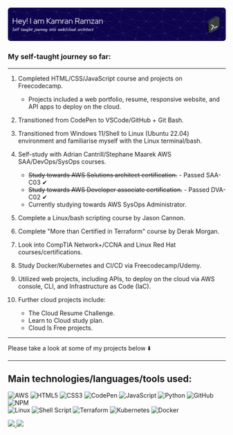 ![Header](./github-header-image.png)

### My self-taught journey so far:  
---

1. Completed HTML/CSS/JavaScript course and projects on Freecodecamp.
   - Projects included a web portfolio, resume, responsive website, and API apps to deploy on the cloud.

2. Transitioned from CodePen to VSCode/GitHub + Git Bash.

3. Transitioned from Windows 11/Shell to Linux (Ubuntu 22.04) environment and familiarise myself with the Linux terminal/bash.

4. Self-study with Adrian Cantrill/Stephane Maarek AWS SAA/DevOps/SysOps courses.
   - ~~Study towards AWS Solutions architect certification.~~ - Passed SAA-C03 &#10004;
   - ~~Study towards AWS Developer associate certification.~~ - Passed DVA-C02 &#10004;
   - Currently studying towards AWS SysOps Administrator.

5. Complete a Linux/bash scripting course by Jason Cannon.

6. Complete "More than Certified in Terraform" course by Derak Morgan.

7. Look into CompTIA Network+/CCNA and Linux Red Hat courses/certifications.

8. Study Docker/Kubernetes and CI/CD via Freecodecamp/Udemy.

9. Utilized web projects, including APIs, to deploy on the cloud via AWS console, CLI, and Infrastructure as Code (IaC).

10. Further cloud projects include:
    - The Cloud Resume Challenge.
    - Learn to Cloud study plan.
    - Cloud Is Free projects.
---


Please take a look at some of my projects below :arrow_down:

---

## Main technologies/languages/tools used:

![AWS](https://img.shields.io/badge/AWS-%23FF9900.svg?style=for-the-badge&logo=amazon-aws&logoColor=white)
![HTML5](https://img.shields.io/badge/html5-%23E34F26.svg?style=for-the-badge&logo=html5&logoColor=white)
![CSS3](https://img.shields.io/badge/css3-%231572B6.svg?style=for-the-badge&logo=css3&logoColor=white)
![CodePen](https://img.shields.io/badge/Codepen-000000?style=for-the-badge&logo=codepen&logoColor=white)
![JavaScript](https://img.shields.io/badge/javascript-%23323330.svg?style=for-the-badge&logo=javascript&logoColor=%23F7DF1E)
![Python](https://img.shields.io/badge/python-3670A0?style=for-the-badge&logo=python&logoColor=ffdd54)
![GitHub](https://img.shields.io/badge/github-%23121011.svg?style=for-the-badge&logo=github&logoColor=white)
![NPM](https://img.shields.io/badge/NPM-%23CB3837.svg?style=for-the-badge&logo=npm&logoColor=white)  
![Linux](https://img.shields.io/badge/Linux-FCC624?style=for-the-badge&logo=linux&logoColor=black)
![Shell Script](https://img.shields.io/badge/shell_script-%23121011.svg?style=for-the-badge&logo=gnu-bash&logoColor=white)
![Terraform](https://img.shields.io/badge/terraform-%235835CC.svg?style=for-the-badge&logo=terraform&logoColor=white)
![Kubernetes](https://img.shields.io/badge/kubernetes-%23326ce5.svg?style=for-the-badge&logo=kubernetes&logoColor=white)
![Docker](https://img.shields.io/badge/docker-%230db7ed.svg?style=for-the-badge&logo=docker&logoColor=white)



<div>
  <a href="https://github.com/kamzie">
  <img height="160em" src="https://github-readme-stats.vercel.app/api?username=kamzie&count_private=true&show_icons=true"/>
  <img height="160em" src="https://github-readme-stats.vercel.app/api/top-langs/?username=kamzie&layout=compact&langs_count=10"/>
</div>
